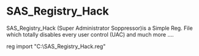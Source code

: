 # SAS_Registry_Hack
SAS_Registry_Hack (Super Administrator Soppressor)is a Simple Reg. File 
</br>
which totally disables every user control (UAC) and much more ....



reg import "C:\SAS_Registry_Hack.reg"
